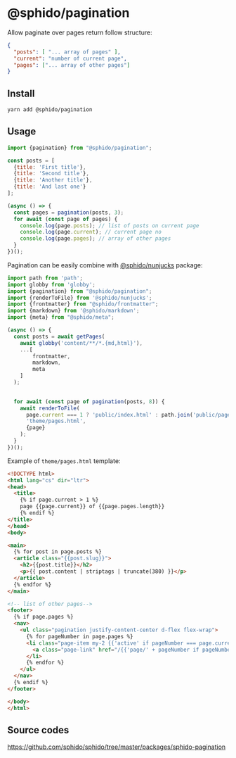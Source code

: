 # @sphido/pagination

Allow paginate over pages return follow structure: 

```json
{
  "posts": [ "... array of pages" ],
  "current": "number of current page",
  "pages": ["... array of other pages"]
}
```

## Install

```bash
yarn add @sphido/pagination
```

## Usage

```javascript
import {pagination} from "@sphido/pagination";

const posts = [
  {title: 'First title'},
  {title: 'Second title'},
  {title: 'Another title'},
  {title: 'And last one'}
];

(async () => {
  const pages = pagination(posts, 3);
  for await (const page of pages) {
	console.log(page.posts); // list of posts on current page
	console.log(page.current); // current page no
	console.log(page.pages); // array of other pages
  }
})();
```

Pagination can be easily combine with [@sphido/nunjucks](https://github.com/sphido/sphido/tree/master/packages/sphido-nunjucks) package: 

```javascript
import path from 'path';
import globby from 'globby';
import {pagination} from "@sphido/pagination";
import {renderToFile} from '@sphido/nunjucks';
import {frontmatter} from "@sphido/frontmatter";
import {markdown} from '@sphido/markdown';
import {meta} from "@sphido/meta";

(async () => {
  const posts = await getPages(
	await globby('content/**/*.{md,html}'),
	...[
        frontmatter,
        markdown,
        meta
	]
  );
  

  for await (const page of pagination(posts, 8)) {
	await renderToFile(
	  page.current === 1 ? 'public/index.html' : path.join('public/page/', page.current.toString(), 'index.html'),
	  'theme/pages.html',
	  {page}
	);
  }
})();
```


Example of `theme/pages.html` template:

```html
<!DOCTYPE html>
<html lang="cs" dir="ltr">
<head>
  <title>
	{% if page.current > 1 %}
	page {{page.current}} of {{page.pages.length}}
	{% endif %}
</title>
</head>
<body>

<main>
  {% for post in page.posts %}
  <article class="{{post.slug}}">
	<h2>{{post.title}}</h2>
	<p>{{ post.content | striptags | truncate(380) }}</p>
  </article>
  {% endfor %}
</main>

<!-- list of other pages-->
<footer>
  {% if page.pages %}
  <nav>
	<ul class="pagination justify-content-center d-flex flex-wrap">
	  {% for pageNumber in page.pages %}
	  <li class="page-item my-2 {{'active' if pageNumber === page.current}}">
		<a class="page-link" href="/{{'page/' + pageNumber if pageNumber > 1 }}">{{pageNumber}}</a>
	  </li>
	  {% endfor %}
	</ul>
  </nav>
  {% endif %}
</footer>

</body>
</html>
```

## Source codes

https://github.com/sphido/sphido/tree/master/packages/sphido-pagination